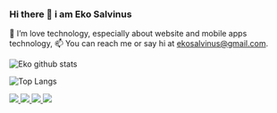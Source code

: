 ### Hi there 👋 i am Eko Salvinus

🌱 I’m love technology, especially about website and mobile apps technology,
📫 You can reach me or say hi at ekosalvinus@gmail.com.

![Eko github stats](https://github-readme-stats.vercel.app/api?username=ekosalvinus)

![Top Langs](https://github-readme-stats.vercel.app/api/top-langs/?username=ekosalvinus&layout=compact)

<a href="https://github.com/ekosalvinus/github-stats">
<img src="https://github.com/ekosalvinus/github-stats/blob/master/generated/overview.svg#gh-dark-mode-only" />
<img src="https://github.com/ekosalvinus/github-stats/blob/master/generated/languages.svg#gh-dark-mode-only" />
<img src="https://github.com/ekosalvinus/github-stats/blob/master/generated/overview.svg#gh-light-mode-only" />
<img src="https://github.com/ekosalvinus/github-stats/blob/master/generated/languages.svg#gh-light-mode-only" />
</a>

<!--
**ekosalvinus/ekosalvinus** is a ✨ _special_ ✨ repository because its `README.md` (this file) appears on your GitHub profile.

Here are some ideas to get you started:

- 🔭 I’m currently working on ... 
- 🌱 I’m currently learning ...
- 👯 I’m looking to collaborate on ...
- 🤔 I’m looking for help with ...
- 💬 Ask me about ...
- 📫 How to reach me: ...
- 😄 Pronouns: ...
- ⚡ Fun fact: ...

-->
